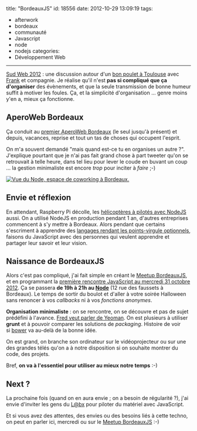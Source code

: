 title: "BordeauxJS"
id: 18556
date: 2012-10-29 13:09:19
tags:
- afterwork
- bordeaux
- communauté
- Javascript
- node
- nodejs
categories:
- Développement Web
---

[Sud Web 2012](http://sudweb.fr/2012/) : une discussion autour d'un [bon poulet à Toulouse](http://www.pategrain.com/) avec [Frank](http://frank.taillandier.me/) et compagnie.
Je réalise qu'il n'est **pas si compliqué que ça d'organiser** des évènements, et que la seule transmission de bonne humeur suffit à motiver les foules. Ça, et la simplicité d'organisation … genre moins y'en a, mieux ça fonctionne.

<!--more-->

## AperoWeb Bordeaux

Ça conduit au [premier AperoWeb Bordeaux](http://www.aperoweb.fr/post/2012/05/30/Premier-Ap%C3%A9roweb-Bordeaux-%3A-mercredi-6-juin-chez-Auguste) (le seul jusqu'à présent) et depuis, vacances, reprise et tout un tas de choses qui occupent l'esprit.

On m'a souvent demandé "mais quand est-ce tu en organises un autre ?". J'explique pourtant que je n'ai pas fait grand chose à part tweeter qu'on se retrouvait à telle heure, dans tel lieu pour lever le coude en buvant un coup … la gestion minimaliste est encore _trop_ pour inciter à _faire_ ;-)

[![Vue du Node, espace de coworking à Bordeaux.](http://farm9.staticflickr.com/8448/8000078497_21a8fc9ed0.jpg "Vue du Node à Bordeaux")](http://www.flickr.com/photos/node-bordeaux/8000078497/)

## Envie et réflexion

En attendant, Raspberry Pi décolle, les [hélicoptères à pilotés avec NodeJS](http://nodecopter.com/) aussi. On a utilisé NodeJS en production pendant 1 an, d'autres entreprises commencent à s'y mettre à Bordeaux. Alors pendant que certains s'escriment à apprendre des [langages rendant les points-virgule optionnels](http://coffeescript.org/), faisons du JavaScript avec des personnes qui veulent apprendre et partager leur savoir et leur vision.

## Naissance de BordeauxJS

Alors c'est pas compliqué, j'ai fait simple en créant le [Meetup BordeauxJS](http://www.meetup.com/BordeauxJS/), et en programmant la [première rencontre JavaScript au mercredi 31 octobre 2012](http://www.meetup.com/BordeauxJS/events/88035462/). Ça se passera **de 19h à 21h au [Node](http://bxno.de)** (12 rue des faussets à Bordeaux). Le temps de sortir du boulot et d'aller à votre soirée Halloween sans renoncer à vos _callbacks_ ni à vos _fonctions anonymes_.

**Organisation minimaliste** : on se rencontre, on se découvre et pas de sujet prédéfini à l'avance. [Fred veut parler de Yeoman](https://twitter.com/fcamblor).
On est plusieurs à utiliser **grunt** et à pouvoir comparer les solutions de _packaging_. Histoire de voir si [bower](http://twitter.github.com/bower/) va au-delà de la bonne idée.

On est grand, on branche son ordinateur sur le vidéoprojecteur ou sur une des grandes télés qu'on a à notre disposition si on souhaite montrer du code, des projets.

Bref, **on va à l'essentiel pour utiliser au mieux notre temps** :-)

## Next ?

La prochaine fois (quand on en aura envie ; on a besoin de régularité ?), j'ai envie d'inviter les gens du [L@bx](http://www.labx.fr/) pour piloter du matériel avec JavaScript.

Et si vous avez des attentes, des envies ou des besoins liés à cette techno, on peut en parler ici, mercredi ou sur le [Meetup BordeauxJS](http://meetup.com/BordeauxJS/) :-)